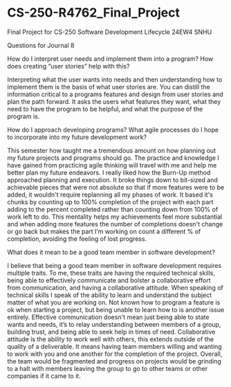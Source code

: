 # CS-250-R4762_Final_Project
Final Project for CS-250 Software Development Lifecycle 24EW4 SNHU

Questions for Journal 8

How do I interpret user needs and implement them into a program? How does creating “user stories” help with this?

Interpreting what the user wants into needs and then understanding how to implement them is the basis of what user stories are. You can distill the information critical to a programs features and design from user stories and plan the path forward. It asks the users what features they want, what they need to have the program to be helpful, and what the purpose of the program is. 

How do I approach developing programs? What agile processes do I hope to incorporate into my future development work?
  
This semester how taught me a tremendous amount on how planning out my future projects and programs should go. The practice and knowledge I have gained from practicing agile thinking will travel with me and help me better plan my future endeavors. I really liked how the Burn-Up method approached planning and execution. It broke things down to bit-sized and achievable pieces that were not absolute so that if more features were to be added, it wouldn't require replanning all my phases of work. It based it's chunks by counting up to 100% completion of the project with each part adding to the percent completed rather than counting down from 100% of work left to do. This mentality helps my achievements feel more substantial and when adding more features the number of completions doesn't change or go back but makes the part I’m working on count a different % of completion, avoiding the feeling of lost progress.
    
What does it mean to be a good team member in software development?
  
I believe that being a good team member in software development requires multiple traits. To me, these traits are having the required technical skills, being able to effectively communicate and bolster a collaborative effort from communication, and having a collaborative attitude. When speaking of technical skills I speak of the ability to learn and understand the subject matter of what you are working on. Not known how to program a feature is ok when starting a project, but being unable to learn how to is another issue entirely. Effective communication doesn't mean just being able to state wants and needs, it’s to relay understanding between members of a group, building trust, and being able to seek help in times of need. Collaborative attitude is the ability to work well with others, this extends outside of the quality of a deliverable. It means having team members willing and wanting to work with you and one another for the completion of the project. Overall, the team would be fragmented and progress on projects would be grinding to a halt with members leaving the group to go to other teams or other companies if it came to it.
